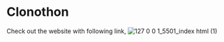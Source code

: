 # Clonothon
Check out the website with following link,
![127 0 0 1_5501_index html (1)](https://github.com/AADIEKHANDE/Clonothon/assets/68525299/17cee36e-0718-49f0-be3e-4de6ab35ecba)
